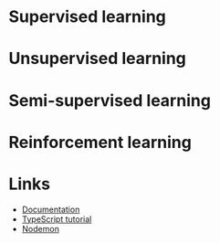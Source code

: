 Supervised learning
==========

Unsupervised learning
==========

Semi-supervised learning
==========

Reinforcement learning
==========




Links
==========
- [Documentation](https://www.typescriptlang.org/docs/home.html)
- [TypeScript tutorial](https://code.visualstudio.com/docs/typescript/typescript-tutorial)
- [Nodemon](https://www.npmjs.com/package/nodemon)